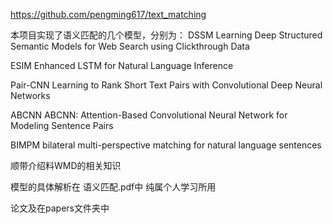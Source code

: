 https://github.com/pengming617/text_matching

本项目实现了语义匹配的几个模型，分别为：
DSSM
Learning Deep Structured Semantic Models for Web Search using Clickthrough Data

ESIM
Enhanced LSTM for Natural Language Inference

Pair-CNN
Learning to Rank Short Text Pairs with Convolutional Deep Neural Networks

ABCNN
ABCNN: Attention-Based Convolutional Neural Network for Modeling Sentence Pairs

BIMPM
bilateral multi-perspective matching for natural language sentences

顺带介绍料WMD的相关知识

模型的具体解析在 语义匹配.pdf中  纯属个人学习所用

论文及在papers文件夹中
